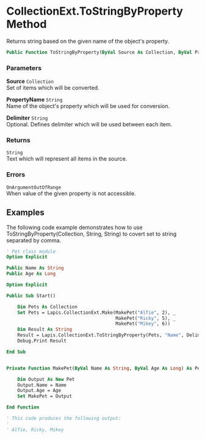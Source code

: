 # CollectionExt.ToStringByProperty Method

Returns string based on the given name of the object's property.

```vb
Public Function ToStringByProperty(ByVal Source As Collection, ByVal PropertyName As String, Optional ByVal Delimiter As String = ",") As String
```

### Parameters

**Source** `Collection` <br>
Set of items which will be converted.

**PropertyName** `String` <br>
Name of the object's property which will be used for conversion.

**Delimiter** `String` <br>
Optional. Defines delimiter which will be used between each item.

### Returns

`String` <br>
Text which will represent all items in the source.

### Errors

`OnArgumentOutOfRange` <br>
When value of the given property is not accessible.

## Examples

The following code example demonstrates how to use ToStringByProperty(Collection, String, String) to covert set to string separated by comma.

```vb
' Pet class module
Option Explicit

Public Name As String
Public Age As Long
```

```vb
Option Explicit

Public Sub Start()

    Dim Pets As Collection
    Set Pets = Lapis.CollectionExt.Make(MakePet("Alfie", 2), _
                                        MakePet("Ricky", 5), _
                                        MakePet("Mikey", 6))
    Dim Result As String
    Result = Lapis.CollectionExt.ToStringByProperty(Pets, "Name", Delimiter:=", ")
    Debug.Print Result

End Sub


Private Function MakePet(ByVal Name As String, ByVal Age As Long) As Pet

    Dim Output As New Pet
    Output.Name = Name
    Output.Age = Age
    Set MakePet = Output

End Function

' This code produces the following output:
'
' Alfie, Ricky, Mikey
```

